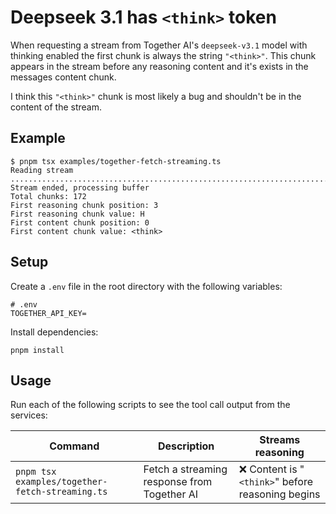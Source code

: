# Deepseek 3.1 has `<think>` token

When requesting a stream from Together AI's `deepseek-v3.1` model with thinking enabled the first chunk is always the string `"<think>"`. This chunk appears in the stream before any reasoning content and it's exists in the messages content chunk.

I think this `"<think>"` chunk is most likely a bug and shouldn't be in the content of the stream.

## Example

```text
$ pnpm tsx examples/together-fetch-streaming.ts
Reading stream
........................................................................................................................................................................
Stream ended, processing buffer
Total chunks: 172
First reasoning chunk position: 3
First reasoning chunk value: H
First content chunk position: 0
First content chunk value: <think>
```

## Setup

Create a `.env` file in the root directory with the following variables:

```env
# .env
TOGETHER_API_KEY=
```

Install dependencies:

```text
pnpm install
```

## Usage

Run each of the following scripts to see the tool call output from the services:

| Command                                         | Description                                 | Streams reasoning                                 |
| ----------------------------------------------- | ------------------------------------------- | ------------------------------------------------- |
| `pnpm tsx examples/together-fetch-streaming.ts` | Fetch a streaming response from Together AI | ❌ Content is "`<think>`" before reasoning begins |
